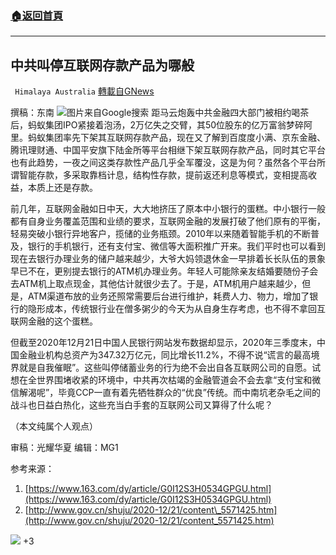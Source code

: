 ###  [:house:返回首頁](https://github.com/ourhimalayas/txt)
---

## 中共叫停互联网存款产品为哪般
` Himalaya Australia` [轉載自GNews](https://gnews.org/zh-hans/869764/)

撰稿：东南
![]()![](https://gnews.org/wp-content/uploads/2021/02/301-1.jpg)图片来自Google搜索
距马云炮轰中共金融四大部门被相约喝茶后，蚂蚁集团IPO紧接着泡汤，2万亿失之交臂，其50位股东的亿万富翁梦碎阿里。蚂蚁集团率先下架其互联网存款产品，现在又了解到百度度小满、京东金融、腾讯理财通、中国平安旗下陆金所等平台相继下架互联网存款产品，同时其它平台也有此趋势，一夜之间这类存款性产品几乎全军覆没，这是为何？虽然各个平台所谓智能存款，多采取靠档计息，结构性存款，提前返还利息等模式，变相提高收益，本质上还是存款。

前几年，互联网金融如日中天，大大地挤压了原本中小银行的蛋糕。中小银行一般都有自身业务覆盖范围和业绩的要求，互联网金融的发展打破了他们原有的平衡，轻易突破小银行异地客户，揽储的业务瓶颈。2010年以来随着智能手机的不断普及，银行的手机银行，还有支付宝、微信等大面积推广开来。我们平时也可以看到现在去银行办理业务的储户越来越少，大爷大妈领退休金一早排着长长队伍的景象早已不在，更别提去银行的ATM机办理业务。年轻人可能除亲友结婚要随份子会去ATM机上取点现金，其他估计就很少去了。于是，ATM机用户越来越少，但是，ATM渠道布放的业务还照常需要后台进行维护，耗费人力、物力，增加了银行的隐形成本，传统银行业在僧多粥少的今天为从自身生存考虑，也不得不拿回互联网金融的这个蛋糕。

但截至2020年12月21日中国人民银行网站发布数据却显示，2020年三季度末，中国金融业机构总资产为347.32万亿元，同比增长11.2%，不得不说“谎言的最高境界就是自我催眠”。这些叫停储蓄业务的行为绝不会出自各互联网公司的自愿。试想在全世界围堵收紧的环境中，中共再次枯竭的金融管道会不会去拿“支付宝和微信解渴呢”，毕竟CCP一直有着先牺牲群众的“优良”传统。而中南坑老杂毛之间的战斗也日益白热化，这些充当白手套的互联网公司又算得了什么呢？

（本文纯属个人观点）

审稿：光耀华夏 编辑：MG1

参考来源：

1. [https://www.163.com/dy/article/G0I12S3H0534GPGU.html](https://www.163.com/dy/article/G0I12S3H0534GPGU.html)
2. [http://www.gov.cn/shuju/2020-12/21/content\_5571425.htm](http://www.gov.cn/shuju/2020-12/21/content_5571425.htm)

![]()![](https://gnews.org/wp-content/uploads/2021/02/澳喜图标2-5.jpg)
+3
